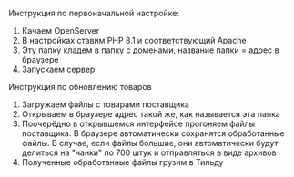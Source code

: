 Инструкция по первоначальной настройке:
1. Качаем OpenServer
2. В настройках ставим PHP 8.1 и соответствующий Apache
3. Эту папку кладем в папку с доменами, название папки = адрес в браузере
4. Запускаем сервер

Инструкция по обновлению товаров
1. Загружаем файлы с товарами поставщика
2. Открываем в браузере адрес такой же, как называется эта папка 
3. Поочерёдно в открывшемся интерфейсе прогоняем файлы поставщика. В браузере автоматически сохранятся обработанные файлы. В случае, если файлы большие, они автоматически будут делиться на "чанки" по 700 штук и отправляться в виде архивов
4. Полученные обработанные файлы грузим в Тильду